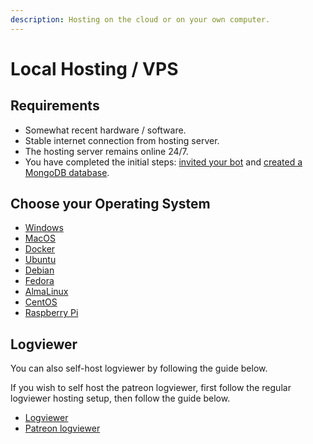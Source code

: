 ```yaml
---
description: Hosting on the cloud or on your own computer.
---
```


# Local Hosting / VPS

## Requirements

* Somewhat recent hardware / software.
* Stable internet connection from hosting server.
* The hosting server remains online 24/7.
* You have completed the initial steps: [invited your bot](../#create-a-discord-bot) and [created a MongoDB database](../#create-a-mongodb-database).

## Choose your Operating System

* [Windows](./windows.md)
* [MacOS](./macos.md)
* [Docker](./docker.md)
* [Ubuntu](./ubuntu.md)
* [Debian](./debian.md)
* [Fedora](./fedora.md)
* [AlmaLinux](./almalinux.md)
* [CentOS](./centos.md)
* [Raspberry Pi](./raspberry-pi.md)

## Logviewer

You can also self-host logviewer by following the guide below.

If you wish to self host the patreon logviewer, first follow the regular logviewer hosting setup, then follow the guide below.

* [Logviewer](./logviewer.md)
* [Patreon logviewer](./patreon-logviewer.md)
